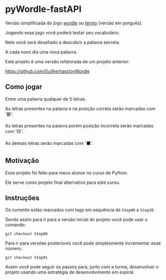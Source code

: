 # pyWordle-fastAPI

Versão simplificada do jogo [wordle](https://www.nytimes.com/games/wordle/index.html) ou 
[termo](https://termo.ooo/) (versão em porguês).

Jogando esse jogo você poderá testar seu vocabulário.

Nele você será desafiado a descobrir a palavra secreta. 

A cada novo dia uma nova palavra.

Este projeto é uma versão refatorada de um projeto anterior: 

<https://github.com/Guilherhast/pyWordle>

## Como jogar

Entre uma palavra qualquer de 5 letras.

As letras presentes na palavra e na posição correta serão marcadas com '🟩'.

As letras presentes na palavra porém posição incorreta serão marcadas com '🟨'.

As demais letras serão marcadas com '⬛'.

## Motivação

Esse projeto foi feito para meus alunos no curso de Python.

Ele serve como projeto final alternativo para este curso.

## Instruções

Os commits estão marcados com tags em sequência de `Step00` a `Step20`. 

Sendo assim para ir para a versão inicial do projeto você pode usar o comando:

```console
git checkout Step00
```

Para ir para versões posteriores você pode simplesmente incrementar esse número.

```console
git checkout Step01
```

Assim você pode seguir os passos para, junto com a turma, desenvolver o projeto
usando uma estratégia de desenvolvimento em espiral.
